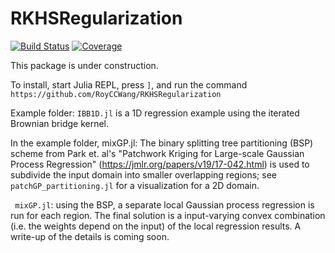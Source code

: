 # RKHSRegularization

[![Build Status](https://github.com/RCCWang/RKHSRegularization.jl/workflows/CI/badge.svg)](https://github.com/RCCWang/RKHSRegularization.jl/actions)
[![Coverage](https://codecov.io/gh/RCCWang/RKHSRegularization.jl/branch/master/graph/badge.svg)](https://codecov.io/gh/RCCWang/RKHSRegularization.jl)

This package is under construction.

To install, start Julia REPL, press `]`, and run the command `https://github.com/RoyCCWang/RKHSRegularization`

Example folder:
`IBB1D.jl` is a 1D regression example using the iterated Brownian bridge kernel.

 In the example folder, mixGP.jl: The binary splitting tree partitioning (BSP) scheme from Park et. al's "Patchwork Kriging for Large-scale Gaussian Process Regression" (https://jmlr.org/papers/v19/17-042.html) is used to subdivide the input domain into smaller overlapping regions; see `patchGP_partitioning.jl` for a visualization for a 2D domain.
 
` mixGP.jl`: using the BSP, a separate local Gaussian process regression is run for each region. The final solution is a input-varying convex combination (i.e. the weights depend on the input) of the local regression results. A write-up of the details is coming soon.
